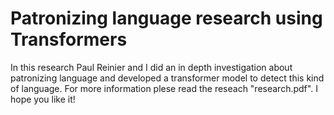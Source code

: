 # Patronizing language research using Transformers

In this research Paul Reinier and I did an in depth investigation about patronizing language and developed a transformer model to detect this kind of language. For more information plese read the reseach "research.pdf". I hope you like it!
